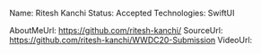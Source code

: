 Name: Ritesh Kanchi
Status: Accepted
Technologies: SwiftUI

AboutMeUrl: https://github.com/ritesh-kanchi/
SourceUrl: https://github.com/ritesh-kanchi/WWDC20-Submission
VideoUrl: 

<!---
EXAMPLE
Name: John Appleseed
Status: Submitted <or> Winner <or> Distinguished <or> Rejected
Technologies: SwiftUI, RealityKit, CoreGraphic

AboutMeUrl: https://linkedin.com/in/johnappleseed
SourceUrl: https://github.com/johnappleseed/wwdc2025
VideoUrl: https://youtu.be/ABCDE123456
-->
